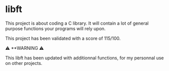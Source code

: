 # libft

This project is about coding a C library.
It will contain a lot of general purpose functions your programs will rely upon.


This project has been validated with a score of 115/100.

⚠️ **WARNING ⚠️

This libft has been updated with additionnal functions, for my personnal use on other projects.
